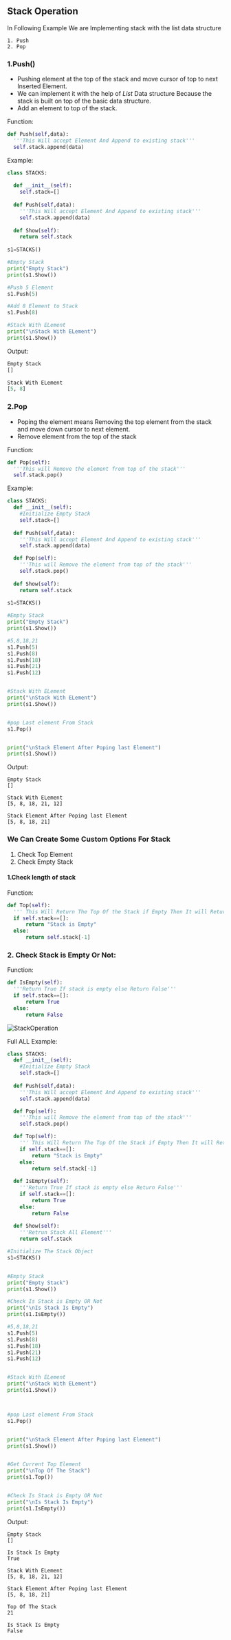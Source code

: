 ## Stack Operation

In Following Example We are Implementing stack with the list data structure 
```
1. Push
2. Pop
```

### 1.Push()

- Pushing element at the top of the stack and move cursor of top to next Inserted Element.
- We can implement it with the help of *List* Data structure Because the stack is built on top of the basic data structure.
- Add an element to top of the stack.

Function:
```python
def Push(self,data):
  '''This Will accept Element And Append to existing stack'''
  self.stack.append(data)
```

Example:
```python
class STACKS:
  
  def __init__(self):
    self.stack=[]
      
  def Push(self,data):
    '''This Will accept Element And Append to existing stack'''
    self.stack.append(data)
      
  def Show(self):
    return self.stack
    
s1=STACKS()

#Empty Stack
print("Empty Stack")
print(s1.Show())

#Push 5 Element
s1.Push(5)

#Add 8 Element to Stack
s1.Push(8)

#Stack With ELement
print("\nStack With ELement")
print(s1.Show())
```

Output:
```python
Empty Stack
[]

Stack With ELement
[5, 8]
```


### 2.Pop
- Poping the element means Removing the top element from the stack and move down cursor to next element. 
- Remove element from the top of the stack


Function:
```python
def Pop(self):
  '''This will Remove the element from top of the stack'''
  self.stack.pop()
```
Example:
```python
class STACKS:
  def __init__(self):
    #Initialize Empty Stack
    self.stack=[]
      
  def Push(self,data):
    '''This Will accept Element And Append to existing stack'''
    self.stack.append(data)

  def Pop(self):
    '''This will Remove the element from top of the stack'''
    self.stack.pop()
      
  def Show(self):
    return self.stack
    
s1=STACKS()

#Empty Stack
print("Empty Stack")
print(s1.Show())

#5,8,18,21
s1.Push(5)
s1.Push(8)
s1.Push(18)
s1.Push(21)
s1.Push(12)


#Stack With ELement
print("\nStack With ELement")
print(s1.Show())


#pop Last element From Stack
s1.Pop()


print("\nStack Element After Poping last Element")
print(s1.Show())
```

Output:
```
Empty Stack
[]

Stack With ELement
[5, 8, 18, 21, 12]

Stack Element After Poping last Element
[5, 8, 18, 21]
```


### We Can Create Some Custom Options For Stack

1. Check Top Element
2. Check Empty Stack

#### 1.Check length of stack

Function:
```python
def Top(self):
  ''' This Will Return The Top Of the Stack if Empty Then It will Return -1'''
  if self.stack==[]:
      return "Stack is Empty"
  else:
      return self.stack[-1]
```

### 2. Check Stack is Empty Or Not:

Function:
```python
def IsEmpty(self):
  '''Return True If stack is empty else Return False'''
  if self.stack==[]:
      return True
  else:
      return False
```

![StackOperation](https://github.com/chavarera/PythonScript/blob/master/DataStructureAndAlgorithm/stackOperation.png)

Full ALL Example:
```python
class STACKS:
  def __init__(self):
    #Initialize Empty Stack
    self.stack=[]
      
  def Push(self,data):
    '''This Will accept Element And Append to existing stack'''
    self.stack.append(data)

  def Pop(self):
    '''This will Remove the element from top of the stack'''
    self.stack.pop()

  def Top(self):
    ''' This Will Return The Top Of the Stack if Empty Then It will Return -1'''
    if self.stack==[]:
        return "Stack is Empty"
    else:
        return self.stack[-1]
      
  def IsEmpty(self):
    '''Return True If stack is empty else Return False'''
    if self.stack==[]:
        return True
    else:
        return False
      
  def Show(self):
    '''Retrun Stack All Element'''
    return self.stack

#Initialize The Stack Object    
s1=STACKS()


#Empty Stack
print("Empty Stack")
print(s1.Show())

#Check Is Stack is Empty OR Not
print("\nIs Stack Is Empty")
print(s1.IsEmpty())

#5,8,18,21
s1.Push(5)
s1.Push(8)
s1.Push(18)
s1.Push(21)
s1.Push(12)


#Stack With ELement
print("\nStack With ELement")
print(s1.Show())



#pop Last element From Stack
s1.Pop()


print("\nStack Element After Poping last Element")
print(s1.Show())


#Get Current Top Element
print("\nTop Of The Stack")
print(s1.Top())


#Check Is Stack is Empty OR Not
print("\nIs Stack Is Empty")
print(s1.IsEmpty())
```

Output:
```
Empty Stack
[]

Is Stack Is Empty
True

Stack With ELement
[5, 8, 18, 21, 12]

Stack Element After Poping last Element
[5, 8, 18, 21]

Top Of The Stack
21

Is Stack Is Empty
False
```
